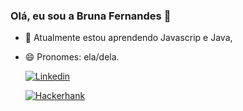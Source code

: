 ### Olá, eu sou a Bruna Fernandes 👋

- 🌱 Atualmente estou aprendendo Javascrip e Java,
- 😄 Pronomes: ela/dela.

  [![Linkedin](https://img.shields.io/badge/LinkedIn-0077B5?style=for-the-badge&logo=linkedin&logoColor=white)](https://www.linkedin.com/in/brunagfernandes/)

  [![Hackerhank]( https://img.shields.io/badge/-Hackerrank-2EC866?style=for-the-badge&logo=HackerRank&logoColor=white)]([https://www.linkedin.com/in/brunagfernandes/](https://www.hackerrank.com/suporte_brunafe1?hr_r=1)https://www.hackerrank.com/suporte_brunafe1?hr_r=1)

  

